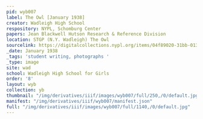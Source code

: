 ```yaml
---
pid: wyb007
label: The Owl [January 1938]
creator: Wadleigh High School
respository: NYPL, Schomburg Center
papers: Jean Blackwell Hutson Research & Reference Division
location: STGP (N.Y. Wadleigh) The Owl
sourcelink: https://digitalcollections.nypl.org/items/04f89020-31bb-0134-eb74-00505686a51c
_date: January 1938
_tags: 'student writing, photographs '
_type: image
site: wad
school: Wadleigh High School for Girls
order: '8'
layout: wyb
collection: yb
thumbnail: "/img/derivatives/iiif/images/wyb007/full/250,/0/default.jpg"
manifest: "/img/derivatives/iiif/wyb007/manifest.json"
full: "/img/derivatives/iiif/images/wyb007/full/1140,/0/default.jpg"
---
```

